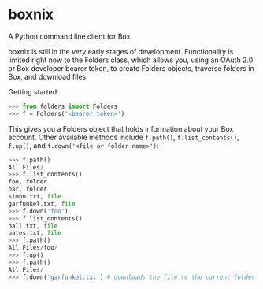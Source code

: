 boxnix
======

A Python command line client for Box.

boxnix is still in the *very* early stages of development. Functionality is limited right now to the Folders class, which allows you, using an OAuth 2.0 or Box developer bearer token, to create Folders objects, traverse folders in Box, and download files.

Getting started:
```python
>>> from folders import Folders
>>> f = Folders('<bearer token>')
```

This gives you a Folders object that holds information about your Box account. Other available methods include `f.path()`, `f.list_contents()`, `f.up()`, and `f.down('<file or folder name>')`:

```python
>>> f.path()
All Files/
>>> f.list_contents()
foo, folder
bar, folder
simon.txt, file
garfunkel.txt, file
>>> f.down('foo')
>>> f.list_contents()
hall.txt, file
oates.txt, file
>>> f.path()
All Files/foo/
>>> f.up()
>>> f.path()
All Files/
>>> f.down('garfunkel.txt') # downloads the file to the current folder
```
